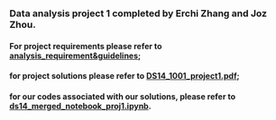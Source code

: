 ### Data analysis project 1 completed by Erchi Zhang and Joz Zhou. <br />
#### For project requirements please refer to [analysis_requirement&guidelines](/analysis_requirement&guidelines);<br/>
#### for project solutions please refer to [DS14_1001_project1.pdf](DS14_1001_project1.pdf);<br/>
#### for our codes associated with our solutions, please refer to [ds14_merged_notebook_proj1.ipynb](ds14_merged_notebook_proj1.ipynb).
